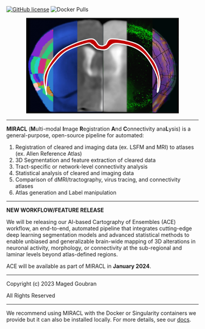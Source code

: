 [![GitHub license](https://img.shields.io/github/license/mgoubran/MIRACL)](https://github.com/mgoubran/MIRACL/blob/master/LICENSE.md) ![Docker Pulls](https://img.shields.io/docker/pulls/mgoubran/miracl)

<p align="center">
  <img src="docs/gallery/images/icon.png" alt="alt text" width="400" height="250"/>
</p>

___

**MIRACL** (**M**ulti-modal **I**mage **R**egistration **A**nd **C**onnectivity ana**L**ysis) is a general-purpose, open-source pipeline for automated:

1. Registration of cleared and imaging data (ex. LSFM and MRI) to atlases (ex. Allen Reference Atlas)
2. 3D Segmentation and feature extraction of cleared data
3. Tract-specific or network-level connectivity analysis
4. Statistical analysis of cleared and imaging data
5. Comparison of dMRI/tractography, virus tracing, and connectivity atlases
6. Atlas generation and Label manipulation

___

**NEW WORKFLOW/FEATURE RELEASE**

We will be releasing our AI-based Cartography of Ensembles (ACE) workflow, an end-to-end, automated pipeline that integrates cutting-edge deep learning 
segmentation models and advanced statistical methods to enable unbiased and generalizable brain-wide mapping of 3D alterations in neuronal activity, 
morphology, or connectivity at the sub-regional and laminar levels beyond atlas-defined regions.

ACE will be available as part of MIRACL in **January 2024**.

___

Copyright (c) 2023 Maged Goubran

All Rights Reserved

___

We recommend using MIRACL with the Docker or Singularity containers we provide but it can also be installed locally.  For more details, see our 
[docs](https://miracl.readthedocs.io).
